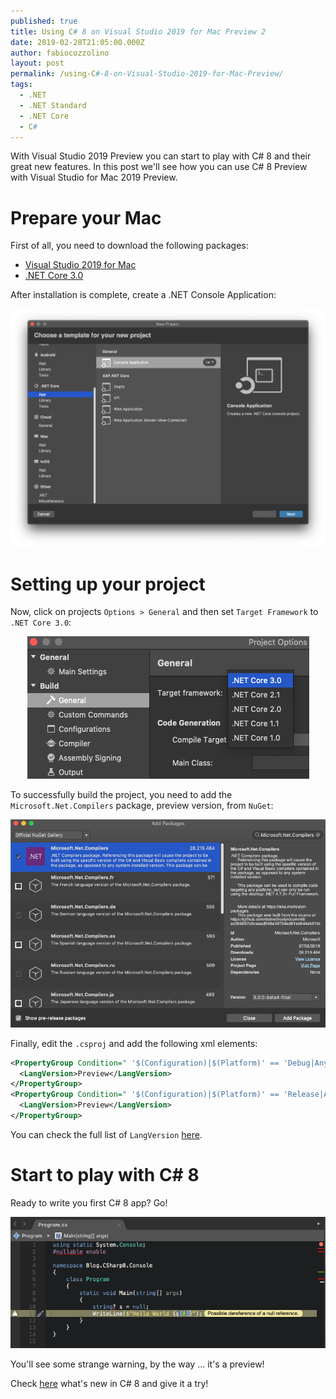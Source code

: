 ```yaml
---
published: true
title: Using C# 8 on Visual Studio 2019 for Mac Preview 2
date: 2019-02-28T21:05:00.000Z
author: fabiocozzolino
layout: post
permalink: /using-C#-8-on-Visual-Studio-2019-for-Mac-Preview/
tags:
  - .NET
  - .NET Standard
  - .NET Core
  - C#
---
```

With Visual Studio 2019 Preview you can start to play with C# 8 and their great new features. In this post we'll see how you can use C# 8 Preview with Visual Studio for Mac 2019 Preview.

# Prepare your Mac
First of all, you need to download the following packages:
- [Visual Studio 2019 for Mac](https://visualstudio.microsoft.com/vs/preview/?os=mac)
- [.NET Core 3.0](https://dotnet.microsoft.com/download/dotnet-core/3.0)

After installation is complete, create a .NET Console Application:
<p align="center">
  <img src="/assets/img/create-consolle-app.png" alt="Create Console Application">
</p>

# Setting up your project
Now, click on projects `Options > General` and then set `Target Framework` to `.NET Core 3.0`:
<p align="center">
  <img src="/assets/img/set-target-framework.png" alt="Set Target Framework">
</p>

To successfully build the project, you need to add the `Microsoft.Net.Compilers` package, preview version, from `NuGet`: 
<p align="center">
  <img src="/assets/img/add-nuget-compilers.png" alt="Add Microsoft.Net.Compilers package">
</p>

Finally, edit the `.csproj` and add the following xml elements:
```xml
<PropertyGroup Condition=" '$(Configuration)|$(Platform)' == 'Debug|AnyCPU' ">
  <LangVersion>Preview</LangVersion>
</PropertyGroup>
<PropertyGroup Condition=" '$(Configuration)|$(Platform)' == 'Release|AnyCPU' ">
  <LangVersion>Preview</LangVersion>
</PropertyGroup>
```

You can check the full list of `LangVersion` [here](https://devblogs.microsoft.com/dotnet/an-update-to-c-versions-and-c-tooling/).

# Start to play with C# 8
Ready to write you first C# 8 app? Go!
<p align="center">
  <img src="/assets/img/csharp-8-on-mac.png" alt="Your first C# 8">
</p>

You'll see some strange warning, by the way ... it's a preview!

Check [here](https://docs.microsoft.com/en-us/dotnet/csharp/whats-new/csharp-8) what's new in C# 8 and give it a try!
